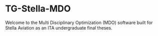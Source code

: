# TG-Stella-MDO
Welcome to the Multi Disciplinary Optimization (MDO) software built for Stella Aviation as an ITA undergraduate final theses.
